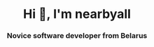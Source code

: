<h1 align="center">Hi 👋, I'm nearbyall</h1>
<h3 align="center">Novice software developer from Belarus</h3>
